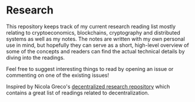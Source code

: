 # Research

This repository keeps track of my current research reading list mostly relating to cryptoeconomics, blockchains, cryptography and distributed systems as well as my notes. The notes are written with my own personal use in mind, but hopefully they can serve as a short, high-level overview of some of the concepts and readers can find the actual technical details by diving into the readings.

Feel free to suggest interesting things to read by opening an issue or commenting on one of the existing issues!

Inspired by Nicola Greco's [decentralized research repository](https://github.com/nicola/decentralized-research) which contains a great list of readings related to decentralization.
